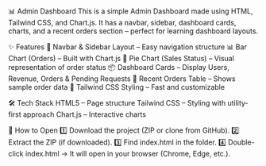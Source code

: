 📊 Admin Dashboard
This is a simple Admin Dashboard made using HTML, Tailwind CSS, and Chart.js.
It has a navbar, sidebar, dashboard cards, charts, and a recent orders section – perfect for learning dashboard layouts.

✨ Features
📌 Navbar & Sidebar Layout – Easy navigation structure
📊 Bar Chart (Orders) – Built with Chart.js
🥧 Pie Chart (Sales Status) – Visual representation of order status
📦 Dashboard Cards – Display Users, Revenue, Orders & Pending Requests
📜 Recent Orders Table – Shows sample order data
🎨 Tailwind CSS Styling – Fast and customizable

🛠 Tech Stack
HTML5 – Page structure
Tailwind CSS – Styling with utility-first approach
Chart.js – Interactive charts

🚀 How to Open
1️⃣ Download the project (ZIP or clone from GitHub).
2️⃣ Extract the ZIP (if downloaded).
3️⃣ Find index.html in the folder.
4️⃣ Double-click index.html → It will open in your browser (Chrome, Edge, etc.).

